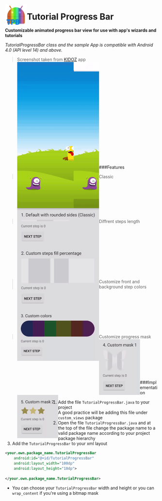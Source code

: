 <a href="url"><img src="https://github.com/RonyBrosh/TutorialProgressBar/blob/master/Graphics/ic_launcher.png" align="left" height="72" width="72" ></a>

Tutorial Progress Bar
=================================
**Customizable animated progress bar view for use with app's wizards and tutorials**


*TutorialProgressBar class and the sample App is compatible with Android 4.0 (API level 14) and above.*

> Screenshot taken from [KIDOZ](https://play.google.com/store/apps/details?id=com.kidoz) app </br>
<a href="url"><img src="https://github.com/RonyBrosh/TutorialProgressBar/blob/master/Graphics/kidoz_demo.gif" align="left" height="480" width="270" ></a>

</br></br></br></br></br></br></br></br></br></br></br></br></br></br></br></br></br></br></br>
###Features
> Classic </br>
<a href="url"><img src="https://github.com/RonyBrosh/TutorialProgressBar/blob/master/Graphics/demo_1.gif" align="left" height="126.4" width="270" ></a>

</br></br></br></br></br></br>

> Diffrent steps length </br>
<a href="url"><img src="https://github.com/RonyBrosh/TutorialProgressBar/blob/master/Graphics/demo_2.gif" align="left" height="203.3" width="270" ></a>

</br></br></br></br></br></br></br></br></br>

> Customize front and background step colors </br>
<a href="url"><img src="https://github.com/RonyBrosh/TutorialProgressBar/blob/master/Graphics/demo_3.gif" align="left" height="172.5" width="270" ></a>

</br></br></br></br></br></br></br>

> Customize progress mask </br>
<a href="url"><img src="https://github.com/RonyBrosh/TutorialProgressBar/blob/master/Graphics/demo_4.gif" align="left" height="183.2" width="135" ></a>
<a href="url"><img src="https://github.com/RonyBrosh/TutorialProgressBar/blob/master/Graphics/demo_5.gif" align="left" height="142.3" width="135" ></a>

</br></br></br></br></br></br></br>
###Implementation
1. Add the file `TutorialProgressBar.java` to your project</br>
A good practice will be adding this file under `custom_views` package
2. Open the file `TutorialProgressBar.java` and at the top of the file change the package name to a valid package name according to your project package hierarchy
3. Add the `TutorialProgressBar` to your xml layout
```xml
<your.own.package_name.TutorialProgressBar
	android:id="@+id/TutorialProgressBar"
	android:layout_width="100dp"
	android:layout_height="10dp">
    	
</your.own.package_name.TutorialProgressBar>
```
* You can choose your `TutorialProgressBar` width and height or you can `wrap_content` if you're using a bitmap mask 
